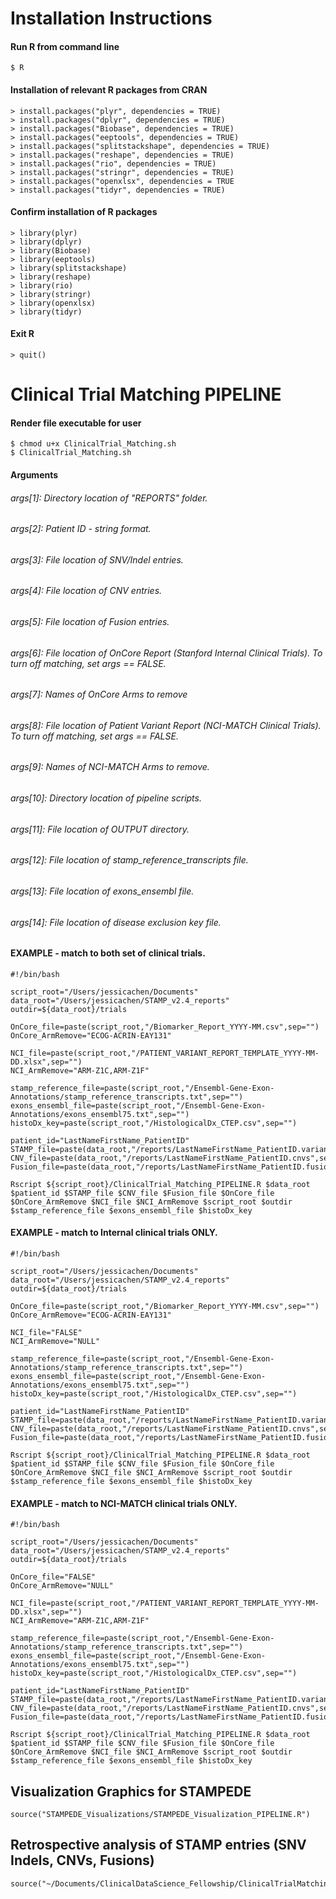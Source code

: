# Installation Instructions
#### Run R from command line
```
$ R
```

#### Installation of relevant R packages from CRAN
```
> install.packages("plyr", dependencies = TRUE)
> install.packages("dplyr", dependencies = TRUE)
> install.packages("Biobase", dependencies = TRUE)
> install.packages("eeptools", dependencies = TRUE)
> install.packages("splitstackshape", dependencies = TRUE)
> install.packages("reshape", dependencies = TRUE)
> install.packages("rio", dependencies = TRUE)
> install.packages("stringr", dependencies = TRUE)
> install.packages("openxlsx", dependencies = TRUE
> install.packages("tidyr", dependencies = TRUE)
```

#### Confirm installation of R packages 
```
> library(plyr)
> library(dplyr)
> library(Biobase)
> library(eeptools)
> library(splitstackshape)
> library(reshape)
> library(rio)
> library(stringr)
> library(openxlsx)
> library(tidyr)
```

#### Exit R 
```
> quit()
```

# Clinical Trial Matching PIPELINE 
#### Render file executable for user 
```
$ chmod u+x ClinicalTrial_Matching.sh
$ ClinicalTrial_Matching.sh
```

#### Arguments
###### args[1]: Directory location of "REPORTS" folder.
###### args[2]: Patient ID - string format.
###### args[3]: File location of SNV/Indel entries.
###### args[4]: File location of CNV entries.
###### args[5]: File location of Fusion entries.
###### args[6]: File location of OnCore Report (Stanford Internal Clinical Trials). To turn off matching, set args == FALSE.
###### args[7]: Names of OnCore Arms to remove
###### args[8]: File location of Patient Variant Report (NCI-MATCH Clinical Trials). To turn off matching, set args == FALSE.
###### args[9]: Names of NCI-MATCH Arms to remove.
###### args[10]: Directory location of pipeline scripts.
###### args[11]: File location of OUTPUT directory. 
###### args[12]: File location of stamp_reference_transcripts file.
###### args[13]: File location of exons_ensembl file.
###### args[14]: File location of disease exclusion key file.


#### EXAMPLE - match to both set of clinical trials.
```
#!/bin/bash

script_root="/Users/jessicachen/Documents"
data_root="/Users/jessicachen/STAMP_v2.4_reports"
outdir=${data_root}/trials

OnCore_file=paste(script_root,"/Biomarker_Report_YYYY-MM.csv",sep="")
OnCore_ArmRemove="ECOG-ACRIN-EAY131"

NCI_file=paste(script_root,"/PATIENT_VARIANT_REPORT_TEMPLATE_YYYY-MM-DD.xlsx",sep="")
NCI_ArmRemove="ARM-Z1C,ARM-Z1F"

stamp_reference_file=paste(script_root,"/Ensembl-Gene-Exon-Annotations/stamp_reference_transcripts.txt",sep="")
exons_ensembl_file=paste(script_root,"/Ensembl-Gene-Exon-Annotations/exons_ensembl75.txt",sep="")
histoDx_key=paste(script_root,"/HistologicalDx_CTEP.csv",sep="")

patient_id="LastNameFirstName_PatientID"
STAMP_file=paste(data_root,"/reports/LastNameFirstName_PatientID.variant_report.txt",sep="")
CNV_file=paste(data_root,"/reports/LastNameFirstName_PatientID.cnvs",sep="")
Fusion_file=paste(data_root,"/reports/LastNameFirstName_PatientID.fusions.filtered.txt",sep="")

Rscript ${script_root}/ClinicalTrial_Matching_PIPELINE.R $data_root $patient_id $STAMP_file $CNV_file $Fusion_file $OnCore_file $OnCore_ArmRemove $NCI_file $NCI_ArmRemove $script_root $outdir $stamp_reference_file $exons_ensembl_file $histoDx_key
```

#### EXAMPLE - match to Internal clinical trials ONLY.
```
#!/bin/bash

script_root="/Users/jessicachen/Documents"
data_root="/Users/jessicachen/STAMP_v2.4_reports"
outdir=${data_root}/trials

OnCore_file=paste(script_root,"/Biomarker_Report_YYYY-MM.csv",sep="")
OnCore_ArmRemove="ECOG-ACRIN-EAY131"

NCI_file="FALSE"
NCI_ArmRemove="NULL"

stamp_reference_file=paste(script_root,"/Ensembl-Gene-Exon-Annotations/stamp_reference_transcripts.txt",sep="")
exons_ensembl_file=paste(script_root,"/Ensembl-Gene-Exon-Annotations/exons_ensembl75.txt",sep="")
histoDx_key=paste(script_root,"/HistologicalDx_CTEP.csv",sep="")

patient_id="LastNameFirstName_PatientID"
STAMP_file=paste(data_root,"/reports/LastNameFirstName_PatientID.variant_report.txt",sep="")
CNV_file=paste(data_root,"/reports/LastNameFirstName_PatientID.cnvs",sep="")
Fusion_file=paste(data_root,"/reports/LastNameFirstName_PatientID.fusions.filtered.txt",sep="")

Rscript ${script_root}/ClinicalTrial_Matching_PIPELINE.R $data_root $patient_id $STAMP_file $CNV_file $Fusion_file $OnCore_file $OnCore_ArmRemove $NCI_file $NCI_ArmRemove $script_root $outdir $stamp_reference_file $exons_ensembl_file $histoDx_key
```

#### EXAMPLE - match to NCI-MATCH clinical trials ONLY.
```
#!/bin/bash

script_root="/Users/jessicachen/Documents"
data_root="/Users/jessicachen/STAMP_v2.4_reports"
outdir=${data_root}/trials

OnCore_file="FALSE"
OnCore_ArmRemove="NULL"

NCI_file=paste(script_root,"/PATIENT_VARIANT_REPORT_TEMPLATE_YYYY-MM-DD.xlsx",sep="")
NCI_ArmRemove="ARM-Z1C,ARM-Z1F"

stamp_reference_file=paste(script_root,"/Ensembl-Gene-Exon-Annotations/stamp_reference_transcripts.txt",sep="")
exons_ensembl_file=paste(script_root,"/Ensembl-Gene-Exon-Annotations/exons_ensembl75.txt",sep="")
histoDx_key=paste(script_root,"/HistologicalDx_CTEP.csv",sep="")

patient_id="LastNameFirstName_PatientID"
STAMP_file=paste(data_root,"/reports/LastNameFirstName_PatientID.variant_report.txt",sep="")
CNV_file=paste(data_root,"/reports/LastNameFirstName_PatientID.cnvs",sep="")
Fusion_file=paste(data_root,"/reports/LastNameFirstName_PatientID.fusions.filtered.txt",sep="")

Rscript ${script_root}/ClinicalTrial_Matching_PIPELINE.R $data_root $patient_id $STAMP_file $CNV_file $Fusion_file $OnCore_file $OnCore_ArmRemove $NCI_file $NCI_ArmRemove $script_root $outdir $stamp_reference_file $exons_ensembl_file $histoDx_key
```

## Visualization Graphics for STAMPEDE 
```
source("STAMPEDE_Visualizations/STAMPEDE_Visualization_PIPELINE.R")
```

## Retrospective analysis of STAMP entries (SNV Indels, CNVs, Fusions)
```
source("~/Documents/ClinicalDataScience_Fellowship/ClinicalTrialMatching/PIPELINE_scripts/SyapseExport_RetrospectiveAnalysis/ClinicalTrial_Matching_ARGS.R")

```
